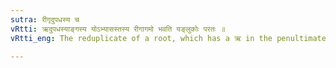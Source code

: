 ```yaml
---
sutra: रीगृदुपधस्य च
vRtti: ऋदुपधस्याङ्गस्य योऽभ्यासस्तस्य रीगागमो भवति यङ्लुकोः परतः ॥
vRtti_eng: The reduplicate of a root, which has a ऋ in the penultimate position, gets the augment री in the Intensive (with or without यङ्) ॥

---
```

